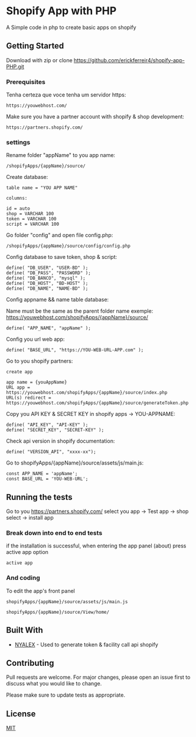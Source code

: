 # Shopify App with PHP 

A Simple code in php to create basic apps on shopify

## Getting Started

Download with zip or clone https://github.com/erickferreir4/shopify-app-PHP.git

### Prerequisites

Tenha certeza que voce tenha um servidor https:

```
https://youwebhost.com/
```

Make sure you have a partner account with shopify & shop development:

```
https://partners.shopify.com/
```

### settings

Rename folder "appName" to you app name:

```
/shopifyApps/{appName}/source/
```

Create database:

```
table name = "YOU APP NAME"

columns:

id = auto
shop = VARCHAR 100
token = VARCHAR 100
script = VARCHAR 100
```

Go folder "config" and open file config.php:

```
/shopifyApps/{appName}/source/config/config.php
```

Config database to save token, shop & script:

```
define( "DB_USER", "USER-BD" );
define( "DB_PASS", "PASSWORD" );
define( "DB_BANCO", "mysql" );
define( "DB_HOST", "BD-HOST" );
define( "DB_NAME", "NAME-BD" );
```

Config appname && name table database:

Name must be the same as the parent folder name
exemple:
https://youwebhost.com/shopifyApps/{appName}/source/


```
define( "APP_NAME", "appName" );
```

Config you url web app:

```
define( "BASE_URL", "https://YOU-WEB-URL-APP.com" );
```

Go to you shopify partners:

```
create app

app name = {youAppName}
URL app = https://youwebhost.com/shopifyApps/{appName}/source/index.php
URL(s) redirect = https://youwebhost.com/shopifyApps/{appName}/source/generateToken.php
```

Copy you API KEY & SECRET KEY in shopify apps -> YOU-APPNAME:

```
define( "API_KEY", "API-KEY" );
define( "SECRET_KEY", "SECRET-KEY" );
```

Check api version in shopify documentation:

```
define( "VERSION_API", "xxxx-xx");
```

Go to shopifyApps/{appName}/source/assets/js/main.js:

```
const APP_NAME = 'appName';
const BASE_URL = 'YOU-WEB-URL';
```


## Running the tests

Go to you https://partners.shopify.com/ select you app -> Test app -> shop select -> install app

### Break down into end to end tests

if the installation is successful, when entering the app panel (about) press active app option

```
active app
```

### And coding

To edit the app's front panel

```
shopifyApps/{appName}/source/assets/js/main.js

shopifyApps/{appName}/source/View/home/
```

## Built With

* [NYALEX](https://github.com/nyalex/shopify-generating-api-token-guide) - Used to generate token & facility call api shopify

## Contributing

Pull requests are welcome. For major changes, please open an issue first to discuss what you would like to change.

Please make sure to update tests as appropriate.

## License

[MIT](https://choosealicense.com/licenses/mit/)
